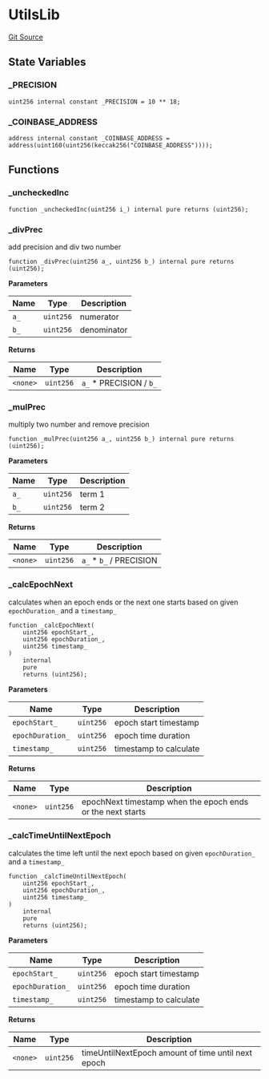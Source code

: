 # UtilsLib

[Git Source](https://github.com/rsksmart/builder-incentives-sc/blob/fb8ef4f877539ce87af851afd7f3e24f0ceeca38/src/libraries/UtilsLib.sol)

## State Variables

### \_PRECISION

```solidity
uint256 internal constant _PRECISION = 10 ** 18;
```

### \_COINBASE_ADDRESS

```solidity
address internal constant _COINBASE_ADDRESS = address(uint160(uint256(keccak256("COINBASE_ADDRESS"))));
```

## Functions

### \_uncheckedInc

```solidity
function _uncheckedInc(uint256 i_) internal pure returns (uint256);
```

### \_divPrec

add precision and div two number

```solidity
function _divPrec(uint256 a_, uint256 b_) internal pure returns (uint256);
```

**Parameters**

| Name | Type      | Description |
| ---- | --------- | ----------- |
| `a_` | `uint256` | numerator   |
| `b_` | `uint256` | denominator |

**Returns**

| Name     | Type      | Description              |
| -------- | --------- | ------------------------ |
| `<none>` | `uint256` | `a_` \* PRECISION / `b_` |

### \_mulPrec

multiply two number and remove precision

```solidity
function _mulPrec(uint256 a_, uint256 b_) internal pure returns (uint256);
```

**Parameters**

| Name | Type      | Description |
| ---- | --------- | ----------- |
| `a_` | `uint256` | term 1      |
| `b_` | `uint256` | term 2      |

**Returns**

| Name     | Type      | Description              |
| -------- | --------- | ------------------------ |
| `<none>` | `uint256` | `a_` \* `b_` / PRECISION |

### \_calcEpochNext

calculates when an epoch ends or the next one starts based on given `epochDuration_` and a `timestamp_`

```solidity
function _calcEpochNext(
    uint256 epochStart_,
    uint256 epochDuration_,
    uint256 timestamp_
)
    internal
    pure
    returns (uint256);
```

**Parameters**

| Name             | Type      | Description            |
| ---------------- | --------- | ---------------------- |
| `epochStart_`    | `uint256` | epoch start timestamp  |
| `epochDuration_` | `uint256` | epoch time duration    |
| `timestamp_`     | `uint256` | timestamp to calculate |

**Returns**

| Name     | Type      | Description                                                |
| -------- | --------- | ---------------------------------------------------------- |
| `<none>` | `uint256` | epochNext timestamp when the epoch ends or the next starts |

### \_calcTimeUntilNextEpoch

calculates the time left until the next epoch based on given `epochDuration_` and a `timestamp_`

```solidity
function _calcTimeUntilNextEpoch(
    uint256 epochStart_,
    uint256 epochDuration_,
    uint256 timestamp_
)
    internal
    pure
    returns (uint256);
```

**Parameters**

| Name             | Type      | Description            |
| ---------------- | --------- | ---------------------- |
| `epochStart_`    | `uint256` | epoch start timestamp  |
| `epochDuration_` | `uint256` | epoch time duration    |
| `timestamp_`     | `uint256` | timestamp to calculate |

**Returns**

| Name     | Type      | Description                                        |
| -------- | --------- | -------------------------------------------------- |
| `<none>` | `uint256` | timeUntilNextEpoch amount of time until next epoch |
